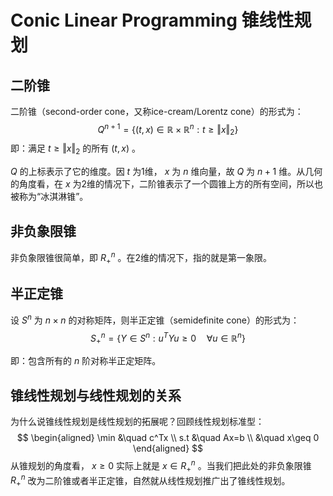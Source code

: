 # Conic Linear Programming 锥线性规划

## 二阶锥

二阶锥（second-order cone，又称ice-cream/Lorentz cone）的形式为：
 $$
Q^{n+1}=\{(t,x)\in \mathbb{R} \times \mathbb{R}^n:t\geq \Vert x\Vert_2\}
$$ 
即：满足 $t\geq \Vert x\Vert_2$ 的所有 $(t,x)$ 。

$Q$ 的上标表示了它的维度。因 $t$ 为1维， $x$ 为 $n$ 维向量，故 $Q$ 为 $n+1$ 维。从几何的角度看，在 $x$ 为2维的情况下，二阶锥表示了一个圆锥上方的所有空间，所以也被称为“冰淇淋锥”。

## 非负象限锥

非负象限锥很简单，即 $R_+^n$ 。在2维的情况下，指的就是第一象限。

## 半正定锥

设 $S^n$ 为 $n\times n$ 的对称矩阵，则半正定锥（semidefinite cone）的形式为：
 $$
S_+^n=\{Y\in S^n:u^TYu\geq 0\quad \forall u\in \mathbb{R}^n \}
$$ 

即：包含所有的 $n$ 阶对称半正定矩阵。

## 锥线性规划与线性规划的关系

为什么说锥线性规划是线性规划的拓展呢？回顾线性规划标准型：
 $$
\begin{aligned}
\min &\quad c^Tx \\
s.t &\quad Ax=b \\
 &\quad x\geq 0
\end{aligned}
$$ 
从锥规划的角度看， $x\geq0$ 实际上就是 $x\in R_+^n$ 。当我们把此处的非负象限锥 $R_+^n$ 改为二阶锥或者半正定锥，自然就从线性规划推广出了锥线性规划。
